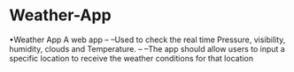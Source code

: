 # Weather-App
•Weather App A web app – –Used to check the real time Pressure, visibility, humidity, clouds and Temperature. – –The app should allow users to input a specific location to receive the weather conditions for that location
